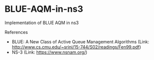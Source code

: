 # BLUE-AQM-in-ns3
Implementation of BLUE AQM in ns3

References
- BLUE: A New Class of Active Queue Management Algorithms (Link: http://www.cs.cmu.edu/~srini/15-744/S02/readings/Fen99.pdf)
- NS-3 (Link: https://www.nsnam.org/)
